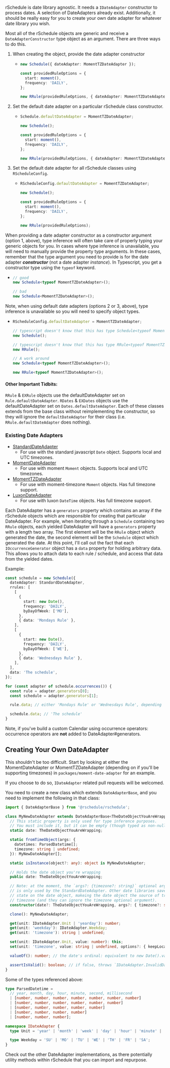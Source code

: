 rSchedule is date library agnostic. It needs a `IDateAdapter` constructor to process dates. A selection of DateAdapters already exist. Additionally, it should be really easy for you to create your own date adapter for whatever date library you wish.

Most all of the rSchedule objects are generic and receive a `DateAdapterConstructor` type object as an argument. There are three ways to do this.

1. When creating the object, provide the date adapter constructor

   - ```typescript
     new Schedule({ dateAdapter: MomentTZDateAdapter });

     const providedRuleOptions = {
       start: moment(),
       frequency: 'DAILY',
     };

     new RRule(providedRuleOptions, { dateAdapter: MomentTZDateAdapter });
     ```

2) Set the default date adapter on a particular rSchedule class constructor.

   - ```typescript
     Schedule.defaultDateAdapter = MomentTZDateAdapter;

     new Schedule();

     const providedRuleOptions = {
       start: moment(),
       frequency: 'DAILY',
     };

     new RRule(providedRuleOptions, { dateAdapter: MomentTZDateAdapter });
     ```

3) Set the default date adapter for all rSchedule classes using `RScheduleConfig`.

   - ```typescript
     RScheduleConfig.defaultDateAdapter = MomentTZDateAdapter;

     new Schedule();

     const providedRuleOptions = {
       start: moment(),
       frequency: 'DAILY',
     };

     new RRule(providedRuleOptions);
     ```

When providing a date adapter constructor as a constructor argument (option 1, above), type inference will often take care of properly typing your generic objects for you. In cases where type inference is unavailable, you will need to manually provide the property type arguments. In these cases, remember that the type argument you need to provide is for the date adapter **_constructor_** (not a date adapter _instance_). In Typescript, you get a constructor type using the `typeof` keyword.

- ```typescript
  // good
  new Schedule<typeof MomentTZDateAdapter>();

  // bad
  new Schedule<MomentTZDateAdapter>();
  ```

Note, when using default date adapters (options 2 or 3, above), type inference is unavailable so you will need to specify object types.

- ```typescript
  RScheduleConfig.defaultDateAdapter = MomentTZDateAdapter;

  // typescript doesn't know that this has type Schedule<typeof MomentTZDateAdapter>
  new Schedule();

  // typescript doesn't know that this has type RRule<typeof MomentTZDateAdapter>
  new RRule();

  // A work around
  new Schedule<typeof MomentTZDateAdapter>();

  new RRule<typeof MomentTZDateAdapter>();
  ```

#### Other Important Tidbits:

`RRule` & `EXRule` objects use the defaultDateAdapter set on `Rule.defaultDateAdapter`. `RDates` & `EXDates` objects use the defaultDateAdapter set on `Dates.defaultDateAdapter`.
Each of these classes extends from the base class without reimplementing the constructor, so they will ignore the `defaultDateAdapter` for their class (i.e. `RRule.defaultDateAdapter` does nothing).

### Existing Date Adapters

- [StandardDateAdapter](./standard-date-adapter)
  - For use with the standard javascript `Date` object. Supports local and UTC timezones.
- [MomentDateAdapter](./moment-date-adapter)
  - For use with moment `Moment` objects. Supports local and UTC timezones.
- [MomentTZDateAdapter](./moment-tz-date-adapter)
  - For use with moment-timezone `Moment` objects. Has full timezone support.
- [LuxonDateAdapter](./luxon-date-adapter)
  - For use with luxon `DateTime` objects. Has full timezone support.

Each DateAdapter has a `generators` property which contains an array if the rSchedule objects which are responsible for creating that particular DateAdapter. For example, when iterating through a `Schedule` containing two `RRule` objects, each yielded DateAdapter will have a `generators` property with a length two array. The first element will be the `RRule` object which generated the date, the second element will be the `Schedule` object which generated the date. At this point, I'll call out the fact that each `IOccurrenceGenerator` object has a `data` property for holding arbitrary data. This allows you to attach data to each rule / schedule, and access that data from the yielded dates.

Example:

```typescript
const schedule = new Schedule({
  dateAdapter: StandardDateAdapter,
  rrules: [
    [
      {
        start: new Date(),
        frequency: 'DAILY',
        byDayOfWeek: ['MO'],
      },
      { data: 'Mondays Rule' },
    ],
    [
      {
        start: new Date(),
        frequency: 'DAILY',
        byDayOfWeek: ['WE'],
      },
      { data: 'Wednesdays Rule' },
    ],
  ],
  data: 'The schedule',
});

for (const adapter of schedule.occurrences()) {
  const rule = adapter.generators[0];
  const schedule = adapter.generators[1];

  rule.data; // either 'Mondays Rule' or 'Wednesdays Rule', depending

  schedule.data; // 'The schedule'
}
```

Note, if you've build a custom Calendar using occurrence operators: occurrence operators are **not** added to DateAdapter#generators.

## Creating Your Own DateAdapter

This shouldn't be too difficult. Start by looking at either the MomentDateAdapter or MomentTZDateAdapter (depending on if you'll be supporting timezones) in `packages/moment-date-adapter` for an example.

If you choose to do so, `IDateAdapter` related pull requests will be welcomed.

You need to create a new class which extends `DateAdapterBase`, and you need to implement the following in that class:

```typescript
import { DateAdapterBase } from '@rschedule/rschedule';

class MyNewDateAdapter extends DateAdapterBase<TheDateObjectYouAreWrapping> {
  // This static property is only used for type inference purposes.
  // You must include it, but it can be empty (though typed as non-null !).
  static date: TheDateObjectYouAreWrapping;

  static fromTimeObject(args: {
    datetimes: ParsedDatetime[];
    timezone: string | undefined;
  }): MyNewDateAdapter[];

  static isInstance(object?: any): object is MyNewDateAdapter;

  // Holds the date object you're wrapping
  public date: TheDateObjectYouAreWrapping;

  // Note: at the moment, the `args?: {timezone?: string}` optional argument
  // is only used by the StandardDateAdapter. Other date libraries save the timezone
  // state on the date object, makeing the date object the source of truth for the
  // timezone (and they can ignore the timezone optional argument).
  constructor(date?: TheDateObjectYouAreWrapping, args?: { timezone?: string });

  clone(): MyNewDateAdapter;

  get(unit: IDateAdapter.Unit | 'yearday'): number;
  get(unit: 'weekday'): IDateAdapter.Weekday;
  get(unit: 'timezone'): string | undefined;

  set(unit: IDateAdapter.Unit, value: number): this;
  set(unit: 'timezone', value: string | undefined, options?: { keepLocalTime?: boolean }): this;

  valueOf(): number; // the date's ordinal: equivalent to new Date().valueOf()

  assertIsValid(): boolean; // if false, throws `IDateAdapter.InvalidDateError` error
}
```

Some of the types referenced above:

```typescript
type ParsedDatetime =
  // year, month, day, hour, minute, second, millisecond
  | [number, number, number, number, number, number, number]
  | [number, number, number, number, number, number]
  | [number, number, number, number, number]
  | [number, number, number, number]
  | [number, number, number];

namespace IDateAdapter {
  type Unit = 'year' | 'month' | 'week' | 'day' | 'hour' | 'minute' | 'second';

  type Weekday = 'SU' | 'MO' | 'TU' | 'WE' | 'TH' | 'FR' | 'SA';
}
```

Check out the other DateAdapter implementations, as there potentially utility methods within rSchedule that you can import and repurpose.
